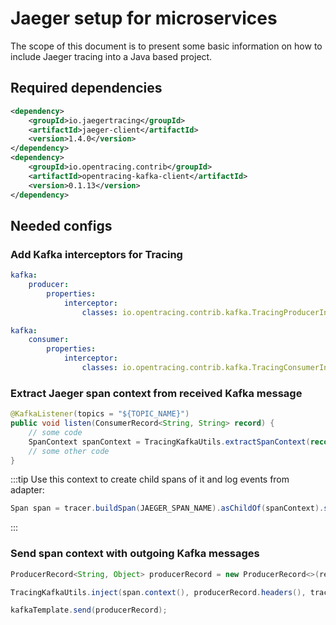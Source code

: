 # Jaeger setup for microservices

The scope of this document is to present some basic information on how to include Jaeger tracing into a Java based project.

## Required dependencies

```xml
<dependency>
    <groupId>io.jaegertracing</groupId>
    <artifactId>jaeger-client</artifactId>
    <version>1.4.0</version>
</dependency>
<dependency>
    <groupId>io.opentracing.contrib</groupId>
    <artifactId>opentracing-kafka-client</artifactId>
    <version>0.1.13</version>
</dependency>
```

## Needed configs

### Add Kafka interceptors for Tracing

```yaml
kafka:
    producer:
        properties:
            interceptor:
                classes: io.opentracing.contrib.kafka.TracingProducerInterceptor

kafka:
    consumer:
        properties:
            interceptor:
                classes: io.opentracing.contrib.kafka.TracingConsumerInterceptor
```

### Extract Jaeger span context from received Kafka message

```java
@KafkaListener(topics = "${TOPIC_NAME}")
public void listen(ConsumerRecord<String, String> record) {
    // some code
    SpanContext spanContext = TracingKafkaUtils.extractSpanContext(record.headers(), tracer);
    // some other code
}
```

:::tip
Use this context to create child spans of it and log events from adapter:
```java
Span span = tracer.buildSpan(JAEGER_SPAN_NAME).asChildOf(spanContext).start();
```
:::

### Send span context with outgoing Kafka messages

```java
ProducerRecord<String, Object> producerRecord = new ProducerRecord<>(responseTopic, responseMessage);

TracingKafkaUtils.inject(span.context(), producerRecord.headers(), tracer);

kafkaTemplate.send(producerRecord);
```
